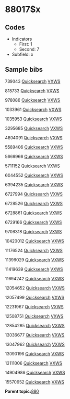 # 88017$x

## Codes

-   Indicators
    -   First: 1
    -   Second: 7
-   Subfield: x

## Sample bibs

739043 [Quicksearch](https://search.library.yale.edu/catalog/739043) [VXWS](http://prodorbis.library.yale.edu:7014/vxws/GetHoldingsService?bibId=739043)

818733 [Quicksearch](https://search.library.yale.edu/catalog/818733) [VXWS](http://prodorbis.library.yale.edu:7014/vxws/GetHoldingsService?bibId=818733)

978086 [Quicksearch](https://search.library.yale.edu/catalog/978086) [VXWS](http://prodorbis.library.yale.edu:7014/vxws/GetHoldingsService?bibId=978086)

1033961 [Quicksearch](https://search.library.yale.edu/catalog/1033961) [VXWS](http://prodorbis.library.yale.edu:7014/vxws/GetHoldingsService?bibId=1033961)

1035953 [Quicksearch](https://search.library.yale.edu/catalog/1035953) [VXWS](http://prodorbis.library.yale.edu:7014/vxws/GetHoldingsService?bibId=1035953)

3295685 [Quicksearch](https://search.library.yale.edu/catalog/3295685) [VXWS](http://prodorbis.library.yale.edu:7014/vxws/GetHoldingsService?bibId=3295685)

4804091 [Quicksearch](https://search.library.yale.edu/catalog/4804091) [VXWS](http://prodorbis.library.yale.edu:7014/vxws/GetHoldingsService?bibId=4804091)

5589406 [Quicksearch](https://search.library.yale.edu/catalog/5589406) [VXWS](http://prodorbis.library.yale.edu:7014/vxws/GetHoldingsService?bibId=5589406)

5666966 [Quicksearch](https://search.library.yale.edu/catalog/5666966) [VXWS](http://prodorbis.library.yale.edu:7014/vxws/GetHoldingsService?bibId=5666966)

5711152 [Quicksearch](https://search.library.yale.edu/catalog/5711152) [VXWS](http://prodorbis.library.yale.edu:7014/vxws/GetHoldingsService?bibId=5711152)

6044552 [Quicksearch](https://search.library.yale.edu/catalog/6044552) [VXWS](http://prodorbis.library.yale.edu:7014/vxws/GetHoldingsService?bibId=6044552)

6394235 [Quicksearch](https://search.library.yale.edu/catalog/6394235) [VXWS](http://prodorbis.library.yale.edu:7014/vxws/GetHoldingsService?bibId=6394235)

6727994 [Quicksearch](https://search.library.yale.edu/catalog/6727994) [VXWS](http://prodorbis.library.yale.edu:7014/vxws/GetHoldingsService?bibId=6727994)

6728526 [Quicksearch](https://search.library.yale.edu/catalog/6728526) [VXWS](http://prodorbis.library.yale.edu:7014/vxws/GetHoldingsService?bibId=6728526)

6728861 [Quicksearch](https://search.library.yale.edu/catalog/6728861) [VXWS](http://prodorbis.library.yale.edu:7014/vxws/GetHoldingsService?bibId=6728861)

6729166 [Quicksearch](https://search.library.yale.edu/catalog/6729166) [VXWS](http://prodorbis.library.yale.edu:7014/vxws/GetHoldingsService?bibId=6729166)

9706318 [Quicksearch](https://search.library.yale.edu/catalog/9706318) [VXWS](http://prodorbis.library.yale.edu:7014/vxws/GetHoldingsService?bibId=9706318)

10420012 [Quicksearch](https://search.library.yale.edu/catalog/10420012) [VXWS](http://prodorbis.library.yale.edu:7014/vxws/GetHoldingsService?bibId=10420012)

11176524 [Quicksearch](https://search.library.yale.edu/catalog/11176524) [VXWS](http://prodorbis.library.yale.edu:7014/vxws/GetHoldingsService?bibId=11176524)

11396029 [Quicksearch](https://search.library.yale.edu/catalog/11396029) [VXWS](http://prodorbis.library.yale.edu:7014/vxws/GetHoldingsService?bibId=11396029)

11419639 [Quicksearch](https://search.library.yale.edu/catalog/11419639) [VXWS](http://prodorbis.library.yale.edu:7014/vxws/GetHoldingsService?bibId=11419639)

11694242 [Quicksearch](https://search.library.yale.edu/catalog/11694242) [VXWS](http://prodorbis.library.yale.edu:7014/vxws/GetHoldingsService?bibId=11694242)

12054652 [Quicksearch](https://search.library.yale.edu/catalog/12054652) [VXWS](http://prodorbis.library.yale.edu:7014/vxws/GetHoldingsService?bibId=12054652)

12057499 [Quicksearch](https://search.library.yale.edu/catalog/12057499) [VXWS](http://prodorbis.library.yale.edu:7014/vxws/GetHoldingsService?bibId=12057499)

12231967 [Quicksearch](https://search.library.yale.edu/catalog/12231967) [VXWS](http://prodorbis.library.yale.edu:7014/vxws/GetHoldingsService?bibId=12231967)

12508751 [Quicksearch](https://search.library.yale.edu/catalog/12508751) [VXWS](http://prodorbis.library.yale.edu:7014/vxws/GetHoldingsService?bibId=12508751)

12854285 [Quicksearch](https://search.library.yale.edu/catalog/12854285) [VXWS](http://prodorbis.library.yale.edu:7014/vxws/GetHoldingsService?bibId=12854285)

13036677 [Quicksearch](https://search.library.yale.edu/catalog/13036677) [VXWS](http://prodorbis.library.yale.edu:7014/vxws/GetHoldingsService?bibId=13036677)

13047962 [Quicksearch](https://search.library.yale.edu/catalog/13047962) [VXWS](http://prodorbis.library.yale.edu:7014/vxws/GetHoldingsService?bibId=13047962)

13090196 [Quicksearch](https://search.library.yale.edu/catalog/13090196) [VXWS](http://prodorbis.library.yale.edu:7014/vxws/GetHoldingsService?bibId=13090196)

13111006 [Quicksearch](https://search.library.yale.edu/catalog/13111006) [VXWS](http://prodorbis.library.yale.edu:7014/vxws/GetHoldingsService?bibId=13111006)

14904986 [Quicksearch](https://search.library.yale.edu/catalog/14904986) [VXWS](http://prodorbis.library.yale.edu:7014/vxws/GetHoldingsService?bibId=14904986)

15570652 [Quicksearch](https://search.library.yale.edu/catalog/15570652) [VXWS](http://prodorbis.library.yale.edu:7014/vxws/GetHoldingsService?bibId=15570652)

**Parent topic:**[880](../../tags/880/880.md)

